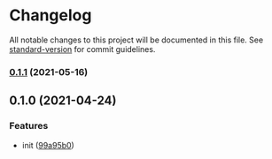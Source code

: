 # Changelog

All notable changes to this project will be documented in this file. See [standard-version](https://github.com/conventional-changelog/standard-version) for commit guidelines.

### [0.1.1](https://github.com/BlackGlory/observe/compare/v0.1.0...v0.1.1) (2021-05-16)

## 0.1.0 (2021-04-24)


### Features

* init ([99a95b0](https://github.com/BlackGlory/observe/commit/99a95b0c5cc9d638f861a2952c940fd56775caf8))
